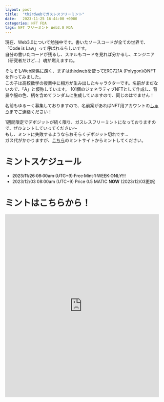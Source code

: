 ```yaml
---
layout: post
title:  "thirdwebでガスレスフリーミント"
date:   2023-11-25 16:44:00 +0900
categories: NFT FDA
tags: NFT フリーミント Web3.0 FDA
---
```


現在、Web3.0について勉強中です。書いたソースコードが全ての世界で、「Code is Law」って呼ばれるらしいです。  
自分の書いたコードが残るし、スキルもコードを見れば分かるし、エンジニア（研究者だけど…）魂が燃えますね。  

そもそもWeb関係に疎く、まずは[thirdweb](https://thirdweb.com/)を使ってERC721A (Polygon)のNFTを作ってみました。  
この子は高校数学の授業中に相方が生み出したキャラクターです。名前がまだないので、「A」と仮称しています。
101個のジェネラティブNFTとして作成し、背景や服の色、柄を含めてランダムに生成していますので、同じのはでません！

名前もゆるーく募集しておりますので、名前案があればNFT用アカウントの[しゅう](https://twitter.com/shu65_)までご連絡ください！  

1週間限定でデポジットが続く限り、ガスレスフリーミントになっておりますので、ぜひミントしていってください～  
もし、ミントに失敗するようならおそらくデポジット切れです…  
ガス代がかかりますが、[こちら](https://embed.ipfscdn.io/ipfs/bafybeicd3qfzelz4su7ng6n523virdsgobrc5pcbarhwqv3dj3drh645pi/?contract=0x5B660d122038F1eE1eb704d15349ACC53e9ABBaC&chain=%7B%22name%22%3A%22Polygon+Mainnet%22%2C%22chain%22%3A%22Polygon%22%2C%22rpc%22%3A%5B%22https%3A%2F%2Fpolygon.rpc.thirdweb.com%2F%24%7BTHIRDWEB_API_KEY%7D%22%5D%2C%22nativeCurrency%22%3A%7B%22name%22%3A%22MATIC%22%2C%22symbol%22%3A%22MATIC%22%2C%22decimals%22%3A18%7D%2C%22shortName%22%3A%22matic%22%2C%22chainId%22%3A137%2C%22testnet%22%3Afalse%2C%22slug%22%3A%22polygon%22%2C%22icon%22%3A%7B%22url%22%3A%22ipfs%3A%2F%2FQmcxZHpyJa8T4i63xqjPYrZ6tKrt55tZJpbXcjSDKuKaf9%2Fpolygon%2F512.png%22%2C%22width%22%3A512%2C%22height%22%3A512%2C%22format%22%3A%22png%22%7D%7D&clientId=ac4b0b2447f0d466dc01979d89e8558f&theme=light&primaryColor=purple)のミントサイトからミントしてください。

# ミントスケジュール  
- ~~2023/11/26 08:00am (UTC+9) Free Mint 1 WEEK ONLY!!!~~  
- 2023/12/03 08:00am (UTC+9) Price 0.5 MATIC  **NOW** (2023/12/03更新)

# ミントはこちらから！
<iframe
    src="https://embed.ipfscdn.io/ipfs/bafybeicd3qfzelz4su7ng6n523virdsgobrc5pcbarhwqv3dj3drh645pi/?contract=0x5B660d122038F1eE1eb704d15349ACC53e9ABBaC&chain=%7B%22name%22%3A%22Polygon+Mainnet%22%2C%22chain%22%3A%22Polygon%22%2C%22rpc%22%3A%5B%22https%3A%2F%2Fpolygon.rpc.thirdweb.com%2F%24%7BTHIRDWEB_API_KEY%7D%22%5D%2C%22nativeCurrency%22%3A%7B%22name%22%3A%22MATIC%22%2C%22symbol%22%3A%22MATIC%22%2C%22decimals%22%3A18%7D%2C%22shortName%22%3A%22matic%22%2C%22chainId%22%3A137%2C%22testnet%22%3Afalse%2C%22slug%22%3A%22polygon%22%2C%22icon%22%3A%7B%22url%22%3A%22ipfs%3A%2F%2FQmcxZHpyJa8T4i63xqjPYrZ6tKrt55tZJpbXcjSDKuKaf9%2Fpolygon%2F512.png%22%2C%22width%22%3A512%2C%22height%22%3A512%2C%22format%22%3A%22png%22%7D%7D&clientId=ac4b0b2447f0d466dc01979d89e8558f&theme=light&primaryColor=purple"
    width="600px"
    height="600px"
    style="max-width:100%;"
    frameborder="0"
></iframe>
